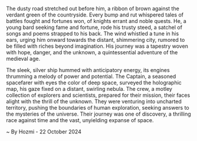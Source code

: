 
The dusty road stretched out before him, a ribbon of brown against the verdant green of the countryside. Every bump and rut whispered tales of battles fought and fortunes won, of knights errant and noble quests. He, a young bard seeking fame and fortune, rode his trusty steed, a satchel of songs and poems strapped to his back. The wind whistled a tune in his ears, urging him onward towards the distant, shimmering city, rumored to be filled with riches beyond imagination. His journey was a tapestry woven with hope, danger, and the unknown, a quintessential adventure of the medieval age.

The sleek, silver ship hummed with anticipatory energy, its engines thrumming a melody of power and potential.  The Captain, a seasoned spacefarer with eyes the color of deep space, surveyed the holographic map, his gaze fixed on a distant, swirling nebula.  The crew, a motley collection of explorers and scientists, prepared for their mission, their faces alight with the thrill of the unknown.  They were venturing into uncharted territory, pushing the boundaries of human exploration, seeking answers to the mysteries of the universe. Their journey was one of discovery, a thrilling race against time and the vast, unyielding expanse of space.  

~ By Hozmi - 22 October 2024
